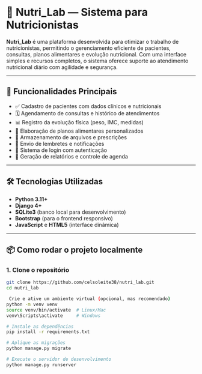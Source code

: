 # 🥗 Nutri_Lab — Sistema para Nutricionistas

**Nutri_Lab** é uma plataforma desenvolvida para otimizar o trabalho de nutricionistas, permitindo o gerenciamento eficiente de pacientes, consultas, planos alimentares e evolução nutricional. Com uma interface simples e recursos completos, o sistema oferece suporte ao atendimento nutricional diário com agilidade e segurança.

---

## 🚀 Funcionalidades Principais

- ✅ Cadastro de pacientes com dados clínicos e nutricionais
- 🗓️ Agendamento de consultas e histórico de atendimentos
- 📊 Registro da evolução física (peso, IMC, medidas)
- 🥗 Elaboração de planos alimentares personalizados
- 📁 Armazenamento de arquivos e prescrições
- 🔔 Envio de lembretes e notificações
- 👤 Sistema de login com autenticação
- 📎 Geração de relatórios e controle de agenda

---

## 🛠️ Tecnologias Utilizadas

- **Python 3.11+**
- **Django 4+**
- **SQLite3** (banco local para desenvolvimento)
- **Bootstrap** (para o frontend responsivo)
- **JavaScript** e **HTML5** (interface dinâmica)

---

## 📦 Como rodar o projeto localmente

### 1. Clone o repositório
```bash
git clone https://github.com/celsoleite38/nutri_lab.git
cd nutri_lab

 Crie e ative um ambiente virtual (opcional, mas recomendado)
python -m venv venv
source venv/bin/activate  # Linux/Mac
venv\Scripts\activate     # Windows

# Instale as dependências
pip install -r requirements.txt

# Aplique as migrações
python manage.py migrate

# Execute o servidor de desenvolvimento
python manage.py runserver
